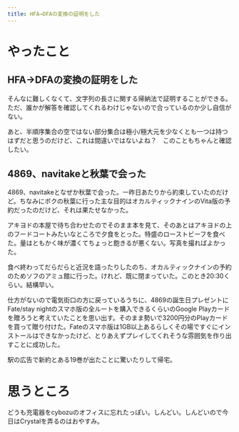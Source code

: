```yaml
---
title: HFA→DFAの変換の証明をした
---
```


# やったこと

## HFA→DFAの変換の証明をした

そんなに難しくなくて、文字列の長さに関する帰納法で証明することができる。ただ、誰かが解答を確認してくれるわけじゃないので合っているのか少し自信がない。

あと、半順序集合の空ではない部分集合は極小/極大元を少なくとも一つは持つはずだと思うのだけど、これは間違いではないよね？　このこともちゃんと確認したい。

## 4869、navitakeと秋葉で会った

4869、navitakeとなぜか秋葉で会った。一昨日あたりから約束していたのだけど。ちなみにボクの秋葉に行った主な目的はオカルティックナインのVita版の予約だったのだけど、それは果たせなかった。

アキヨドの本屋で待ち合わせたのでそのまま本を見て、そのあとはアキヨドの上のフードコートみたいなところで夕食をとった。特盛のローストビーフを食べた。量はともかく味が濃くてちょっと飽きるが悪くない。写真を撮ればよかった。

食べ終わってだらだらと近況を語ったりしたのち、オカルティックナインの予約のためソフのアミュ館に行った。けれど、既に閉まっていた。このとき20:30くらい。結構早い。

仕方がないので電気街口の方に戻っているうちに、4869の誕生日プレゼントにFate/stay nightのスマホ版の全ルートを購入できるくらいのGoogle Playカードを贈ろうと考えていたことを思い出す。そのまま勢いで3200円分のPlayカードを買って贈り付けた。Fateのスマホ版は1GB以上あるらしくその場ですぐにインストールはできなかったけど、とりあえずプレイしてくれそうな雰囲気を作り出すことに成功した。

駅の広告で新約とある19巻が出たことに驚いたりして帰宅。

# 思うところ

どうも充電器をcybozuのオフィスに忘れたっぽい。しんどい。しんどいので今日はCrystalを弄るのはおやすみ。
